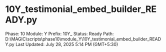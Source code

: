 # 10Y_testimonial_embed_builder_READY.py

Phase: 10
Module: Y
Prefix: 10Y_
Status: Ready
Path: D:\MAGIC\scripts\phase10\module_Y\10Y_testimonial_embed_builder_READY.py
Last Updated: July 28, 2025 5:14 PM (GMT+5:30)